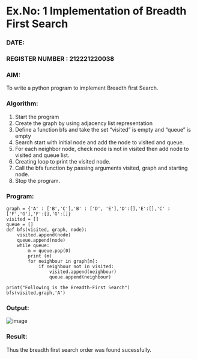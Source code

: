 # Ex.No: 1  Implementation of Breadth First Search 
### DATE:                                                                            
### REGISTER NUMBER : 212221220038
### AIM: 
To write a python program to implement Breadth first Search. 
### Algorithm:
1. Start the program
2. Create the graph by using adjacency list representation
3. Define a function bfs and take the set “visited” is empty and “queue” is empty
4. Search start with initial node and add the node to visited and queue.
5. For each neighbor node, check node is not in visited then add node to visited and queue list.
6.  Creating loop to print the visited node.
7.   Call the bfs function by passing arguments visited, graph and starting node.
8.   Stop the program.
### Program:
```
graph = {'A' : ['B','C'],'B' : ['D', 'E'],'D':[],'E':[],'C' : ['F','G'],'F':[],'G':[]}
visited = []
queue = []
def bfs(visited, graph, node):
    visited.append(node)
    queue.append(node)
    while queue:
        m = queue.pop(0)
        print (m)
        for neighbour in graph[m]:
            if neighbour not in visited:
                visited.append(neighbour)
                queue.append(neighbour)

print("Following is the Breadth-First Search")
bfs(visited,graph,'A')
```
### Output:
![image](https://github.com/user-attachments/assets/555083f1-637d-4cc4-ba9a-37274d8a873e)

### Result:
Thus the breadth first search order was found sucessfully.
